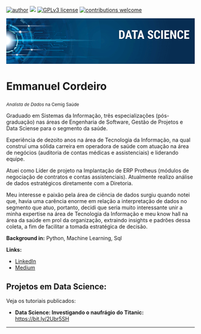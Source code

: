 [![author](https://img.shields.io/badge/authore-ecordeiro-red.svg)](https://www.linkedin.com/in/emmanuelcordeiro/) [![](https://img.shields.io/badge/python-3.7+-blue.svg)](https://www.python.org/downloads/release/python-365/) [![GPLv3 license](https://img.shields.io/badge/License-GPLv3-blue.svg)](http://perso.crans.org/besson/LICENSE.html) [![contributions welcome](https://img.shields.io/badge/contributions-welcome-brightgreen.svg?style=flat)](https://github.com/ecordeiro/data_science/issues)

<p align="center">
  <img src="banner.png" >
</p>

# Emmanuel Cordeiro
<sub>*Analista de Dados* na Cemig Saúde</sub>

Graduado em Sistemas da Informação, três especializações (pós-graduação) nas áreas de Engenharia de Software, Gestão de Projetos e Data Sciense para o segmento da saúde.

Experiência de dezoito anos na área de Tecnologia da Informação, na qual construí uma sólida carreira em operadora de saúde com atuação na área de negócios (auditoria de contas médicas e assistenciais) e liderando equipe.

Atuei como Líder de projeto na Implantação de ERP Protheus (módulos de negociação de contratos e contas assistenciais). Atualmente realizo análise de dados estratégicos diretamente com a Diretoria.

Meu interesse e paixão pela área de ciência de dados surgiu quando notei que, havia uma carência enorme em relação a interpretação de dados no segmento que atuo, portanto, decidi que seria muito interessante unir a minha expertise na área de Tecnologia da Informação e meu know hall na área da saúde em prol da organização, extraindo insights e padrões dessa coleta, a fim de facilitar a tomada estratégica de decisão.

**Background in:** Python, Machine Learning, Sql

**Links:**
* [LinkedIn](https://www.linkedin.com/in/emmanuelcordeiro/)
* [Medium](https://www.medium.com)


## Projetos em Data Science:
Veja os tutoriais publicados:

* **Data Science: Investigando o naufrágio do Titanic:** https://bit.ly/2Ubr5SH


---




